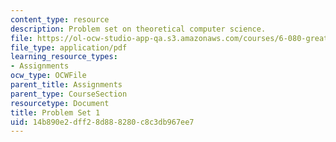 ```yaml
---
content_type: resource
description: Problem set on theoretical computer science.
file: https://ol-ocw-studio-app-qa.s3.amazonaws.com/courses/6-080-great-ideas-in-theoretical-computer-science-spring-2008/14b890e2dff28d888280c8c3db967ee7_ps1.pdf
file_type: application/pdf
learning_resource_types:
- Assignments
ocw_type: OCWFile
parent_title: Assignments
parent_type: CourseSection
resourcetype: Document
title: Problem Set 1
uid: 14b890e2-dff2-8d88-8280-c8c3db967ee7
---
```

